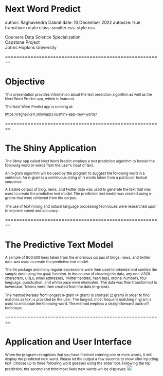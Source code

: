 Next Word Predict
========================================================
author: Raghavendra Dabral
date: 10 December 2022
autosize: true
transition: rotate
class: smaller
css: style.css

Coursera Data Science Specialization<br />
Capstone Project<br />
Johns Hopkins University<br />

========================================================
# **Objective**

<small>
This presentation provides information about the text prediction algorithm as well as the Next Word Predict app, which is featured.

The Next Word Predict app is running at:

<a target="_blank" href="https://raghav-211.shinyapps.io/shiny-app-new-words/">https://raghav-211.shinyapps.io/shiny-app-new-words/</a>

</small>

========================================================
# **The Shiny Application**

<small>
The Shiny app called Next Word Predict employs a text prediction algorithm to foretell 
the following word or words from the user's input of text.

An n-gram algorithm will be used by the program to suggest the following word in 
a sentence. An n-gram is a continuous string of *n* words taken from a particular textual sequence.

A sizable corpus of blog, news, and twitter data was used to generate the text that 
was used to create the predictive text model. The predictive text model was created 
using n-grams that were retrieved from the corpus.

The use of text mining and natural language processing techniques were researched upon 
to improve speed and accuracy.
</small>

========================================================
# **The Predictive Text Model**

<small>
A sample of 800,000 lines taken from the enormous corpus of blogs, news, and twitter data 
was used to create the predictive text model.

The *tm* package and many regular expressions were then used to tokenize and sanitize 
the sample data using the *gsub* function. In the course of cleaning the data, any 
non-ASCII characters, URLs, email addresses, Twitter handles, hash tags, ordinal numbers, 
foul language, punctuation, and whitespace were eliminated. The data was then transformed 
to lowercase. Tokens were then created from the data (n-grams).

The method iterates from longest n-gram (4 gram) to shortest (2 gram) in order 
to find matches as text is provided by the user. The longest, most frequent matching 
n-gram is used to anticipate the following word. The method employs a straightforward 
back-off technique.
</small>

========================================================
# **Application and User Interface**

<small>
When the program recognizes that you have finished entering one or more words, it will 
display the predicted next word. Please let the output a few seconds to show after 
inputting text. Choose up to three following word guesses using the slider tool. Following 
the top prediction, the second and third most likely next words will be displayed.
</small>

<img src="images/next-word-predict-ui.png">
